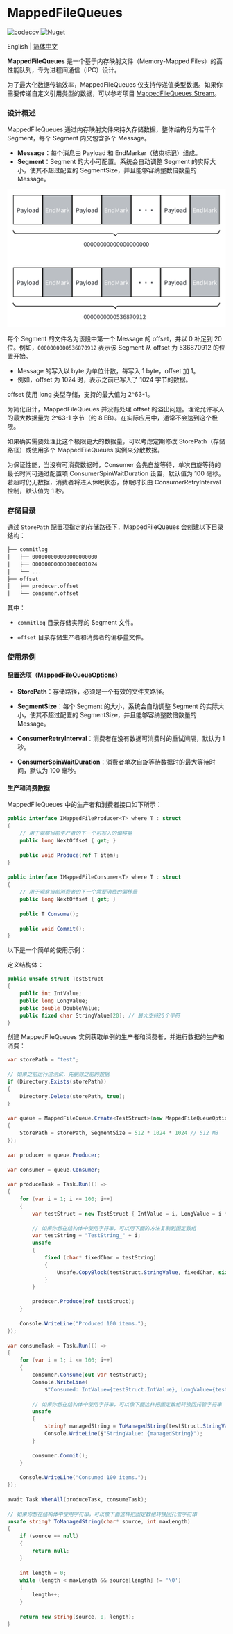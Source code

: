 MappedFileQueues
=================

[![codecov](https://codecov.io/gh/eventhorizon-cli/MappedFileQueues/graph/badge.svg?token=GYTOIKCXD5)](https://codecov.io/gh/eventhorizon-cli/MappedFileQueues)
[![Nuget](https://img.shields.io/nuget/v/MappedFileQueues)](https://www.nuget.org/packages/MappedFileQueues/)

English | [简体中文](./README.zh-CN.md)

**MappedFileQueues** 是一个基于内存映射文件（Memory-Mapped Files）的高性能队列，专为进程间通信（IPC）设计。

为了最大化数据传输效率，MappedFileQueues 仅支持传递值类型数据。如果你需要传递自定义引用类型的数据，可以参考项目 [MappedFileQueues.Stream](https://github.com/eventhorizon-cli/MappedFileQueues.Stream)。

### 设计概述

MappedFileQueues 通过内存映射文件来持久存储数据，整体结构分为若干个 Segment，每个 Segment 内又包含多个 Message。

- **Message**：每个消息由 Payload 和 EndMarker（结束标记）组成。
- **Segment**：Segment 的大小可配置。系统会自动调整 Segment 的实际大小，使其不超过配置的 SegmentSize，并且能够容纳整数倍数量的 Message。

![Segment 结构图](./docs/assets/segment.png)

每个 Segment 的文件名为该段中第一个 Message 的 offset，并以 0 补足到 20 位。例如，`0000000000536870912` 表示该 Segment 从 offset 为 536870912 的位置开始。

- Message 的写入以 byte 为单位计数，每写入 1 byte，offset 加 1。
- 例如，offset 为 1024 时，表示之前已写入了 1024 字节的数据。

offset 使用 long 类型存储，支持的最大值为 2^63-1。

为简化设计，MappedFileQueues 并没有处理 offset 的溢出问题。理论允许写入的最大数据量为 2^63-1 字节（约 8 EB）。在实际应用中，通常不会达到这个极限。

如果确实需要处理比这个极限更大的数据量，可以考虑定期修改 StorePath（存储路径）或使用多个 MappedFileQueues 实例来分散数据。

为保证性能，当没有可消费数据时，Consumer 会先自旋等待，单次自旋等待的最长时间可通过配置项 ConsumerSpinWaitDuration 设置，默认值为 100 毫秒。若超时仍无数据，消费者将进入休眠状态，休眠时长由 ConsumerRetryInterval 控制，默认值为 1 秒。

### 存储目录

通过 `StorePath` 配置项指定的存储路径下，MappedFileQueues 会创建以下目录结构：

```bash
├── commitlog
│   ├── 000000000000000000000
│   ├── 000000000000000001024
│   └── ...
├── offset
│   ├── producer.offset
│   └── consumer.offset
```

其中：

- `commitlog` 目录存储实际的 Segment 文件。

- `offset` 目录存储生产者和消费者的偏移量文件。

### 使用示例

#### 配置选项（MappedFileQueueOptions）

- **StorePath**：存储路径，必须是一个有效的文件夹路径。

- **SegmentSize**：每个 Segment 的大小，系统会自动调整 Segment 的实际大小，使其不超过配置的 SegmentSize，并且能够容纳整数倍数量的 Message。

- **ConsumerRetryInterval**：消费者在没有数据可消费时的重试间隔，默认为 1 秒。

- **ConsumerSpinWaitDuration**：消费者单次自旋等待数据时的最大等待时间，默认为 100 毫秒。

#### 生产和消费数据

MappedFileQueues 中的生产者和消费者接口如下所示：

```csharp
public interface IMappedFileProducer<T> where T : struct
{
    // 用于观察当前生产者的下一个可写入的偏移量
    public long NextOffset { get; }

    public void Produce(ref T item);
}

public interface IMappedFileConsumer<T> where T : struct
{
    // 用于观察当前消费者的下一个需要消费的偏移量
    public long NextOffset { get; }

    public T Consume();

    public void Commit();
}
```

以下是一个简单的使用示例：

定义结构体：

```csharp
public unsafe struct TestStruct
{
    public int IntValue;
    public long LongValue;
    public double DoubleValue;
    public fixed char StringValue[20]; // 最大支持20个字符
}
```

创建 MappedFileQueues 实例获取单例的生产者和消费者，并进行数据的生产和消费：

```csharp
var storePath = "test";

// 如果之前运行过测试，先删除之前的数据
if (Directory.Exists(storePath))
{
    Directory.Delete(storePath, true);
}

var queue = MappedFileQueue.Create<TestStruct>(new MappedFileQueueOptions
{
    StorePath = storePath, SegmentSize = 512 * 1024 * 1024 // 512 MB
});

var producer = queue.Producer;

var consumer = queue.Consumer;

var produceTask = Task.Run(() =>
{
    for (var i = 1; i <= 100; i++)
    {
        var testStruct = new TestStruct { IntValue = i, LongValue = i * 10, DoubleValue = i / 2.0 };

        // 如果你想在结构体中使用字符串，可以用下面的方法复制到固定数组
        var testString = "TestString_" + i;
        unsafe
        {
            fixed (char* fixedChar = testString)
            {
                Unsafe.CopyBlock(testStruct.StringValue, fixedChar, sizeof(char) * (uint)testString.Length);
            }
        }

        producer.Produce(ref testStruct);
    }

    Console.WriteLine("Produced 100 items.");
});

var consumeTask = Task.Run(() =>
{
    for (var i = 1; i <= 100; i++)
    {
        consumer.Consume(out var testStruct);
        Console.WriteLine(
            $"Consumed: IntValue={testStruct.IntValue}, LongValue={testStruct.LongValue}, DoubleValue={testStruct.DoubleValue}");

        // 如果你想在结构体中使用字符串，可以像下面这样把固定数组转换回托管字符串
        unsafe
        {
            string? managedString = ToManagedString(testStruct.StringValue, 20);
            Console.WriteLine($"StringValue: {managedString}");
        }

        consumer.Commit();
    }

    Console.WriteLine("Consumed 100 items.");
});

await Task.WhenAll(produceTask, consumeTask);

// 如果你想在结构体中使用字符串，可以像下面这样把固定数组转换回托管字符串
unsafe string? ToManagedString(char* source, int maxLength)
{
    if (source == null)
    {
        return null;
    }

    int length = 0;
    while (length < maxLength && source[length] != '\0')
    {
        length++;
    }

    return new string(source, 0, length);
}
```
